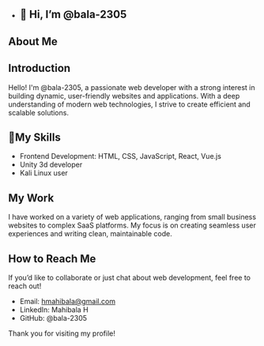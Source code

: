 - ## 👋 Hi, I’m @bala-2305 
 ## About Me

## Introduction
Hello! I'm @bala-2305, a passionate web developer with a strong interest in building dynamic, user-friendly websites and applications. With a deep understanding of modern web technologies, I strive to create efficient and scalable solutions.

## 🌱My Skills
- Frontend Development: HTML, CSS, JavaScript, React, Vue.js
- Unity 3d developer
- Kali Linux user

## My Work
I have worked on a variety of web applications, ranging from small business websites to complex SaaS platforms. My focus is on creating seamless user experiences and writing clean, maintainable code.

## How to Reach Me
If you’d like to collaborate or just chat about web development, feel free to reach out!
- Email: hmahibala@gmail.com
- LinkedIn: Mahibala H
- GitHub: @bala-2305

Thank you for visiting my profile!



<!---
bala-2305/bala-2305 is a ✨ special ✨ repository because its `README.md` (this file) appears on your GitHub profile.
You can click the Preview link to take a look at your changes.
--->
